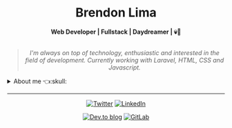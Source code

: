 

    
<h1 align="center"> Brendon Lima </h1>

    
<div align="center">
<b>Web Developer | Fullstack | Daydreamer | 💀👻</b>
<br>
<br>

<blockquote>
    <p><i>
        I'm always on top of technology, enthusiastic and interested in the field of development. Currently working with Laravel, HTML, CSS and Javascript.
    </i></p>
</blockquote>
</div>



<details closed>
<summary>About me 👈:skull:	</summary>

---


<div align="right" style="margin:auto">
     <a href="https://github.com/brendondev">
        <img height="180em" src="https://github-readme-stats.vercel.app/api/top-langs/?username=brendondev&hide=html,jupyter%20notebook&langs_count=6&hide_border=true&layout=compact&show_icons=true&line_height=27&langs_count=10&theme=transparent&title_color=4a86d1&custom_title=My%20favorite%20languages"
       alt="Most used languages" align="right">
    </a>
</div>


Hey!! I'm Brendon [**@brendondev**] 💀👻

I'm pretty much a lifelong learner. I like the idea of **Learning in Public** where I can share my thoughts and knowledge with others through live coding, blogs, discussions, threads and open source contributions.

I have experience with Web Development, Database, Back-end web programming development. My main knowledge in technologies are **Html**, **CSS**, **PHP**, **Laravel**, **Javascript**, **PHPMyadmin**.

<div align="right" style="margin:auto">
    <a href="https://wakatime.com/@brendondev">
        <img width="300em" src="https://github-readme-stats.vercel.app/api/wakatime?username=brendondev&theme=transparent&hide_border=true&hide=markdown,html&hide_title=true&line_height=50&langs_count=4&layout=default" alt="Wakatime stats" align="right" />
    </a>
</div>
</details>

---

<div align="center">

[![Twitter](https://img.shields.io/badge/Twitter-%231DA1F2.svg?style=for-the-badge&logo=Twitter&logoColor=white)](#)
[![LinkedIn](https://img.shields.io/badge/linkedin-%230077B5.svg?style=for-the-badge&logo=linkedin&logoColor=white)](https://www.linkedin.com/in/brendon-lima-87754520b/)
<!-- [![Twitch](https://img.shields.io/badge/Twitch-%239146FF.svg?style=for-the-badge&logo=Twitch&logoColor=white)](https://www.twitch.tv/vcwild) -->
<!-- [![Polywork](https://img.shields.io/badge/Polywork-543DE0?style=for-the-badge&logo=polywork&logoColor=black)](https://www.polywork.com/vcwild) -->
[![Dev.to blog](https://img.shields.io/badge/dev.to-0A0A0A?style=for-the-badge&logo=dev.to&logoColor=white)](https://dev.to/brendondev)
[![GitLab](https://img.shields.io/badge/gitlab-%23181717.svg?style=for-the-badge&logo=gitlab&logoColor=white)](https://gitlab.com/brendonlima)

</div>
